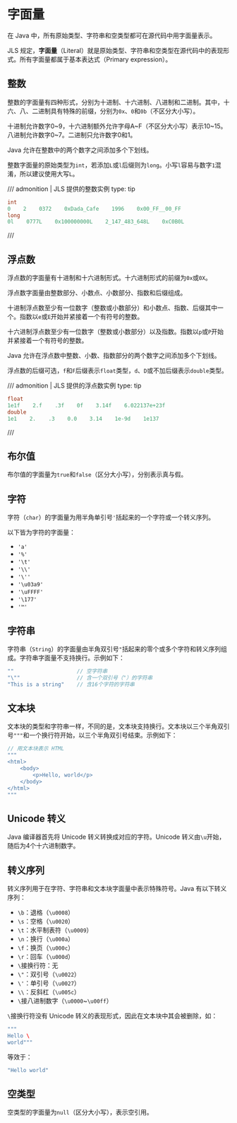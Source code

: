 # 字面量

在 Java 中，所有原始类型、字符串和空类型都可在源代码中用字面量表示。

JLS 规定，**字面量**（Literal）就是原始类型、字符串和空类型在源代码中的表现形式。所有字面量都属于基本表达式（Primary expression）。

## 整数

整数的字面量有四种形式，分别为十进制、十六进制、八进制和二进制。其中，十六、八、二进制具有特殊的前缀，分别为`0x`、`0`和`0b`（不区分大小写）。

十进制允许数字0\~9，十六进制额外允许字母A\~F（不区分大小写）表示10\~15。八进制允许数字0~7。二进制只允许数字0和1。

Java 允许在整数中的两个数字之间添加多个下划线。

整数字面量的原始类型为`int`，若添加`L`或`l`后缀则为`long`。小写`l`容易与数字`1`混淆，所以建议使用大写`L`。

/// admonition | JLS 提供的整数实例
    type: tip
```java
int
0    2    0372    0xDada_Cafe    1996    0x00_FF__00_FF
long
0l    0777L    0x100000000L    2_147_483_648L    0xC0B0L
```
///

## 浮点数

浮点数的字面量有十进制和十六进制形式。十六进制形式的前缀为`0x`或`0X`。

浮点数字面量由整数部分、小数点、小数部分、指数和后缀组成。

十进制浮点数至少有一位数字（整数或小数部分）和小数点、指数、后缀其中一个。指数以`e`或`E`开始并紧接着一个有符号的整数。

十六进制浮点数至少有一位数字（整数或小数部分）以及指数。指数以`p`或`P`开始并紧接着一个有符号的整数。

Java 允许在浮点数中整数、小数、指数部分的两个数字之间添加多个下划线。

浮点数的后缀可选，`f`和`F`后缀表示`float`类型，`d`、`D`或不加后缀表示`double`类型。

/// admonition | JLS 提供的浮点数实例
    type: tip
```java
float
1e1f    2.f    .3f    0f    3.14f    6.022137e+23f
double
1e1    2.    .3    0.0    3.14    1e-9d    1e137
```
///

## 布尔值

布尔值的字面量为`true`和`false`（区分大小写），分别表示真与假。

## 字符

字符（`char`）的字面量为用半角单引号`'`括起来的一个字符或一个转义序列。

以下皆为字符的字面量：

- `'a'`
- `'%'`
- `'\t'`
- `'\\'`
- `'\''`
- `'\u03a9'`
- `'\uFFFF'`
- `'\177'`
- `'™'`

## 字符串

字符串（`String`）的字面量由半角双引号`"`括起来的零个或多个字符和转义序列组成。字符串字面量不支持换行。示例如下：

```java
""                    // 空字符串
"\""                  // 含一个双引号（"）的字符串
"This is a string"    // 含16个字符的字符串
```

## 文本块

文本块的类型和字符串一样，不同的是，文本块支持换行。文本块以三个半角双引号`"""`和一个换行符开始，以三个半角双引号结束。示例如下：

```java
// 用文本块表示 HTML
"""
<html>
    <body>
        <p>Hello, world</p>
    </body>
</html>
"""
```

## Unicode 转义

Java 编译器首先将 Unicode 转义转换成对应的字符。Unicode 转义由`\u`开始，随后为4个十六进制数字。

## 转义序列

转义序列用于在字符、字符串和文本块字面量中表示特殊符号。Java 有以下转义序列：

- `\b`：退格（`\u0008`）
- `\s`：空格（`\u0020`）
- `\t`：水平制表符（`\u0009`）
- `\n`：换行（`\u000a`）
- `\f`：换页（`\u000c`）
- `\r`：回车（`\u000d`）
- `\`接换行符：无
- `\"`：双引号（`\u0022`）
- `\'`：单引号（`\u0027`）
- `\\`：反斜杠（`\u005c`）
- `\`接八进制数字（`\u0000`~`\u00ff`）

`\`接换行符没有 Unicode 转义的表现形式，因此在文本块中其会被删除，如：

```java
"""
Hello \
world"""
```

等效于：

```java
"Hello world"
```

## 空类型

空类型的字面量为`null`（区分大小写），表示空引用。
